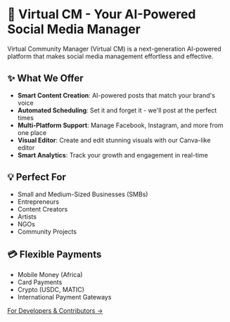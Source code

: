 # 🌟 Virtual CM - Your AI-Powered Social Media Manager

Virtual Community Manager (Virtual CM) is a next-generation AI-powered platform that makes social media management effortless and effective.

## ✨ What We Offer

- **Smart Content Creation**: AI-powered posts that match your brand's voice
- **Automated Scheduling**: Set it and forget it - we'll post at the perfect times
- **Multi-Platform Support**: Manage Facebook, Instagram, and more from one place
- **Visual Editor**: Create and edit stunning visuals with our Canva-like editor
- **Smart Analytics**: Track your growth and engagement in real-time

## 💡 Perfect For

- Small and Medium-Sized Businesses (SMBs)
- Entrepreneurs
- Content Creators
- Artists
- NGOs
- Community Projects

## 💳 Flexible Payments

- Mobile Money (Africa)
- Card Payments
- Crypto (USDC, MATIC)
- International Payment Gateways

[For Developers & Contributors →](project/technical-documentation.md)
